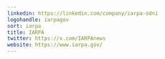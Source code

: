 ```yaml
---
linkedin: https://linkedin.com/company/iarpa-odni
logohandle: iarpagov
sort: iarpa
title: IARPA
twitter: https://x.com/IARPAnews
website: https://www.iarpa.gov/
---
```

